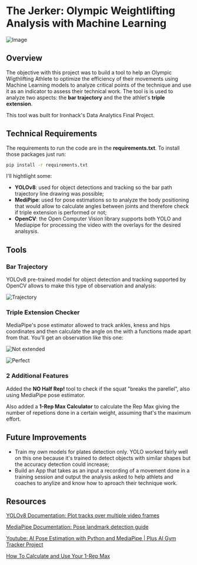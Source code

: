 # The Jerker: Olympic Weightlifting Analysis with Machine Learning

![Image]([https://i.ibb.co/tqhV5tb/imagem.png](https://www.shutterstock.com/image-vector/black-white-illustration-barbell-isolated-600nw-1291006585.jpg)https://www.shutterstock.com/image-vector/black-white-illustration-barbell-isolated-600nw-1291006585.jpg)

## Overview

The objective with this project was to build a tool to help an Olympic Wigthlifting Athlete to optimize the efficiency of their movements using Machine Learning models to analyze critical points of the technique and use it as an indicator to assess their technical work.
The tool is is used to analyze two aspects: the **bar trajectory** and the the athlet's **triple extension**.

This tool was built for Ironhack's Data Analytics Final Project.



## Technical Requirements

The requirements to run the code are in the **requirements.txt**. To install those packages just run:

```bash
pip install -r requirements.txt
```

I'll hightlight some:

* **YOLOv8**: used for object detections and tracking so the bar path trajectory line drawing was possible;
* **MediPipe**: used for pose estimations so to analyze the body positioning that would allow to calculate angles between joints and therefore check if triple extension is performed or not;
* **OpenCV**: the Open Computer Vision library supports both YOLO and Mediapipe for processing the video with the overlays for the desired analsysis.



## Tools

### Bar Trajectory

YOLOv8 pre-trained model for object detection and tracking supported by OpenCV allows to make this type of observation and analysis:

![Trajectory](https://ibb.co/nz3jRwV)

### Triple Extension Checker

MediaPipe's pose estimator allowed to track ankles, kness and hips coordinates and then calculate the angle on the with a functions made apart from that. You'll get an observation like this one:

![Not extended](https://ibb.co/SRVN4Dj)

![Perfect](https://ibb.co/zmLP71G)

### 2 Additional Features

Added the **NO Half Rep!** tool to check if the squat "breaks the parellel", also using MediaPipe pose estimator.

Also added a **1-Rep Max Calculator** to calculate the Rep Max giving the number of repetions done in a certain weight, assuming that's the maximum effort.


## Future Improvements

* Train my own models for plates detection only. YOLO worked fairly well on this one because it's trained to detect objects with similar shapes but the accuracy detection could increase;
* Build an App that takes as an input a recording of a movement done in a training session and output the analysis asked to help athlets and coaches to anylize and know how to aproach their technique work.

## Resources

[YOLOv8 Documentation: Plot tracks over multiple video frames](https://docs.ultralytics.com/modes/track/#persisting-tracks-loop)

[MediaPipe Documentation: Pose landmark detection guide](https://developers.google.com/mediapipe/solutions/vision/pose_landmarker#get_started)

[Youtube: AI Pose Estimation with Python and MediaPipe | Plus AI Gym Tracker Project](https://www.youtube.com/watch?v=06TE_U21FK4)

[How To Calculate and Use Your 1-Rep Max](https://www.healthline.com/health/fitness/one-rep-max-how-to-calculate-and-use)
